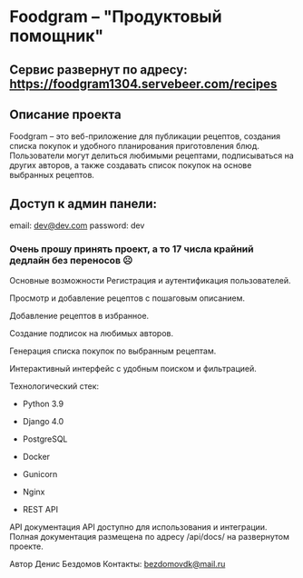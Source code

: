 # Foodgram – "Продуктовый помощник"
## Сервис развернут по адресу: https://foodgram1304.servebeer.com/recipes
## Описание проекта
Foodgram – это веб-приложение для публикации рецептов, создания списка покупок и удобного планирования приготовления блюд. Пользователи могут делиться любимыми рецептами, подписываться на других авторов, а также создавать список покупок на основе выбранных рецептов.

## Доступ к админ панели:
email: dev@dev.com
password: dev

### Очень прошу принять проект, а то 17 числа крайний дедлайн без переносов ☹️

Основные возможности
Регистрация и аутентификация пользователей.

Просмотр и добавление рецептов с пошаговым описанием.

Добавление рецептов в избранное.

Создание подписок на любимых авторов.

Генерация списка покупок по выбранным рецептам.

Интерактивный интерфейс с удобным поиском и фильтрацией.

Технологический стек:
* Python 3.9

* Django 4.0

* PostgreSQL

* Docker

* Gunicorn

* Nginx

* REST API

API документация
API доступно для использования и интеграции. Полная документация размещена по адресу /api/docs/ на развернутом проекте.

Автор
Денис Бездомов Контакты: bezdomovdk@mail.ru